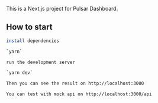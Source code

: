 This is a Next.js project for Pulsar Dashboard.
## How to start

```bash
install dependencies

`yarn`

run the development server

`yarn dev`

Then you can see the result on http://localhost:3000

You can test with mock api on http://localhost:3000/api

```
